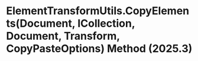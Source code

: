 # ElementTransformUtils.CopyElements(Document, ICollection<ElementId>, Document, Transform, CopyPasteOptions) Method (2025.3)

﻿